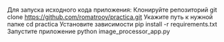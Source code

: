 Для запуска исходного кода приложения:
Клонируйте репозиторий git clone https://github.com/romatrooy/practica.git
Укажите путь к нужной папке cd practica
Установите зависимости pip install -r requirements.txt
Запустите приложение python image_processor_app.py
